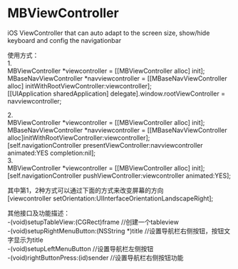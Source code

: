 MBViewController
================

iOS ViewController that can auto adapt to the screen size, show/hide keyboard and config the navigationbar

使用方式：</br>
1.</br>
MBViewController *viewcontroller = [[MBViewController alloc] init];</br>
MBaseNavViewController *navviewcontroller = [[MBaseNavViewController alloc] initWithRootViewController:viewcontroller];</br>
[[UIApplication sharedApplication] delegate].window.rootViewController = navviewcontroller;</br>

2.</br>
MBViewController *viewcontroller = [[MBViewController alloc] init];</br>
MBaseNavViewController *navviewcontroller = [[MBaseNavViewController alloc]initWithRootViewController:viewcontroller];</br>
[self.navigationController presentViewController:navviewcontroller animated:YES completion:nil];</br>
3.</br>
MBViewController *viewcontroller = [[MBViewController alloc] init];</br>
[self.navigationController pushViewController:viewcontroller animated:YES];</br>

其中第1，2种方式可以通过下面的方式来改变屏幕的方向</br>
[viewcontroller setOrientation:UIInterfaceOrientationLandscapeRight];</br>

其他接口及功能描述：</br>
-(void)setupTableView:(CGRect)frame //创建一个tableview</br>
-(void)setupRightMenuButton:(NSString *)title //设置导航栏右侧按钮，按钮文字显示为title</br>
-(void)setupLeftMenuButton //设置导航栏左侧按钮</br>
-(void)rightButtonPress:(id)sender //设置导航栏右侧按钮功能</br>
